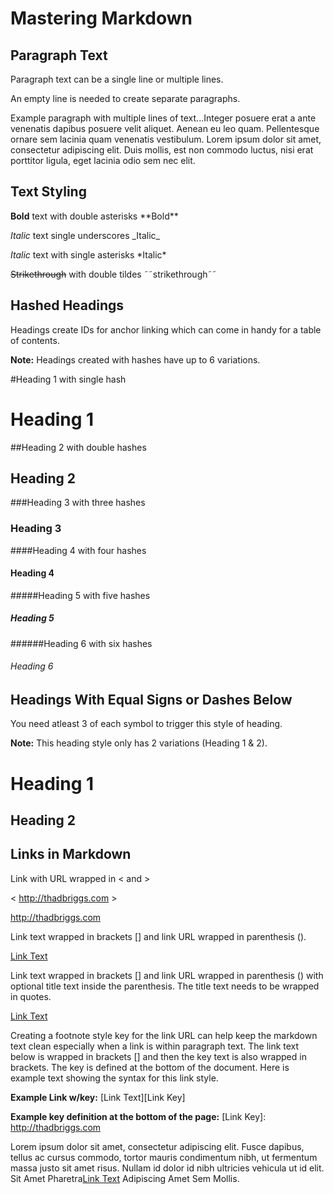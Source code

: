 # Mastering Markdown

## Paragraph Text

Paragraph text can be a single line or multiple lines.

An empty line is needed to create separate paragraphs.

Example paragraph with multiple lines of text...Integer posuere erat a ante venenatis dapibus posuere velit aliquet. Aenean eu leo quam. Pellentesque ornare sem lacinia quam venenatis vestibulum. Lorem ipsum dolor sit amet, consectetur adipiscing elit. Duis mollis, est non commodo luctus, nisi erat porttitor ligula, eget lacinia odio sem nec elit.

## Text Styling

**Bold** text with double asterisks &ast;&ast;Bold&ast;&ast;

_Italic_ text single underscores &lowbar;Italic&lowbar;

*Italic* text with single asterisks &ast;Italic&ast;

~~Strikethrough~~ with double tildes &tilde;&tilde;strikethrough&tilde;&tilde;

## Hashed Headings 

Headings create IDs for anchor linking which can come in handy for a table of contents.

**Note:** Headings created with hashes have up to 6 variations.

&#35;Heading 1 with single hash

# Heading 1

&#35;&#35;Heading 2 with double hashes

## Heading 2

&#35;&#35;&#35;Heading 3 with three hashes

### Heading 3

&#35;&#35;&#35;&#35;Heading 4 with four hashes

#### Heading 4

&#35;&#35;&#35;&#35;&#35;Heading 5 with five hashes

##### Heading 5

&#35;&#35;&#35;&#35;&#35;&#35;Heading 6 with six hashes

###### Heading 6

## Headings With Equal Signs or Dashes Below

You need atleast 3 of each symbol to trigger this style of heading.

**Note:** This heading style only has 2 variations (Heading 1 & 2).

Heading 1
==================

Heading 2
------------------

## Links in Markdown

Link with URL wrapped in &lt; and &gt;

&lt; http://thadbriggs.com &gt;

<http://thadbriggs.com>

Link text wrapped in brackets &lsqb;&rsqb; and link URL wrapped in parenthesis &lpar;&rpar;.

[Link Text](http://thadbriggs.com)

Link text wrapped in brackets &lsqb;&rsqb; and link URL wrapped in parenthesis &lpar;&rpar; with optional title text inside the parenthesis. The title text needs to be wrapped in quotes.

[Link Text](http://thadbriggs.com "This is a link to my site.")

Creating a footnote style key for the link URL can help keep the markdown text clean especially when a link is within paragraph text. The link text below is wrapped in brackets &lsqb;&rsqb; and then the key text is also wrapped in brackets. The key is defined at the bottom of the document. Here is example text showing the syntax for this link style. 

**Example Link w/key:** &lsqb;Link Text&rsqb;&lsqb;Link Key&rsqb;

**Example key definition at the bottom of the page:** &lsqb;Link Key&rsqb;: http://thadbriggs.com

Lorem ipsum dolor sit amet, consectetur adipiscing elit. Fusce dapibus, tellus ac cursus commodo, tortor mauris condimentum nibh, ut fermentum massa justo sit amet risus. Nullam id dolor id nibh ultricies vehicula ut id elit. Sit Amet Pharetra[Link Text][1] Adipiscing Amet Sem Mollis.






[1]: http://thadbriggs.com



